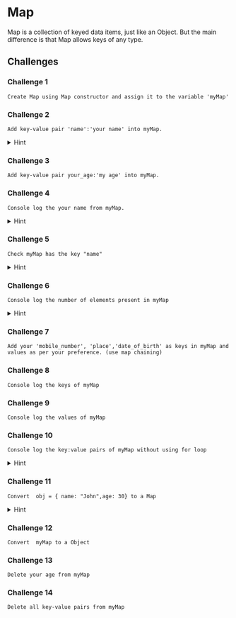# Map

Map is a collection of keyed data items, just like an Object. But the main difference is that Map allows keys of any type.

## **Challenges**

### Challenge 1

```
Create Map using Map constructor and assign it to the variable 'myMap'
```

### Challenge 2

```
Add key-value pair 'name':'your name' into myMap.
```

<details>
<summary>Hint</summary>

```
map.set('key', 'value');   // a string key
```

</details>

### Challenge 3

```
Add key-value pair your_age:'my age' into myMap.
```

### Challenge 4

```
Console log the your name from myMap.
```

<details>
<summary>Hint</summary>

```
map.get('key');
```

</details>

### Challenge 5

```
Check myMap has the key "name"
```

<details>
<summary>Hint</summary>

```
map.has('key');
```

</details>

### Challenge 6

```
Console log the number of elements present in myMap
```

<details>
<summary>Hint</summary>

```
map.size();
```

</details>

### Challenge 7

```
Add your 'mobile_number', 'place','date_of_birth' as keys in myMap and values as per your preference. (use map chaining)
```

### Challenge 8

```
Console log the keys of myMap
```

### Challenge 9

```
Console log the values of myMap
```

### Challenge 10

```
Console log the key:value pairs of myMap without using for loop
```

<details>
<summary>Hint</summary>

```
map.entries();
```

</details>

### Challenge 11

```
Convert  obj = { name: "John",age: 30} to a Map
```

<details>
<summary>Hint</summary>

```
new Map(Object.entries(object))
```

</details>

### Challenge 12

```
Convert  myMap to a Object
```

### Challenge 13

```
Delete your age from myMap
```

### Challenge 14

```
Delete all key-value pairs from myMap
```
